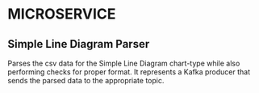 # MICROSERVICE

## Simple Line Diagram Parser

Parses the csv data for the Simple Line Diagram chart-type while also performing checks for proper format. It represents a Kafka producer that sends the parsed data to the appropriate topic.   
